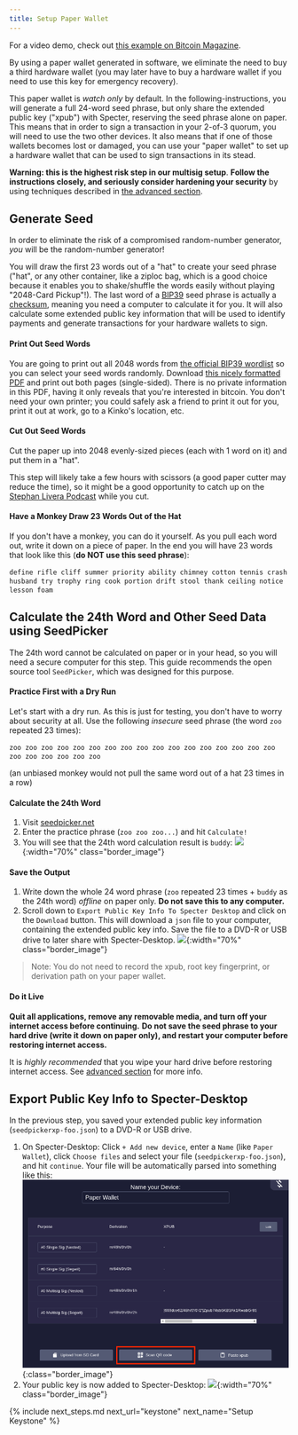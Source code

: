 ```yaml
---
title: Setup Paper Wallet
---
```


For a video demo, check out [this example on Bitcoin Magazine](https://www.pscp.tv/BitcoinMagazine/1lDxLygXdvmKm?t=24m05s).

By using a paper wallet generated in software, we eliminate the need to buy a third hardware wallet (you may later have to buy a hardware wallet if you need to use this key for emergency recovery).

This paper wallet is _watch only_ by default. In the following-instructions, you will generate a full 24-word seed phrase, but only share the extended public key ("xpub") with Specter, reserving the seed phrase alone on paper. This means that in order to sign a transaction in your 2-of-3 quorum, you will need to use the two other devices. It also means that if one of those wallets becomes lost or damaged, you can use your "paper wallet" to set up a hardware wallet that can be used to sign transactions in its stead.

**Warning: this is the highest risk step in our multisig setup**.
**Follow the instructions closely, and seriously consider hardening your security** by using techniques described in [the advanced section](paper-advanced).

## Generate Seed

In order to eliminate the risk of a compromised random-number generator, _you_ will be the random-number generator!

You will draw the first 23 words out of a "hat" to create your seed phrase ("hat", or any other container, like a ziploc bag, which is a good choice because it enables you to shake/shuffle the words easily without playing "2048-Card Pickup"!).
The last word of a [BIP39](https://github.com/bitcoin/bips/blob/master/bip-0039.mediawiki) seed phrase is actually a [checksum](https://en.wikipedia.org/wiki/Checksum), meaning you need a computer to calculate it for you.
It will also calculate some extended public key information that will be used to identify payments and generate transactions for your hardware wallets to sign.

#### Print Out Seed Words

You are going to print out all 2048 words from [the official BIP39 wordlist](https://github.com/bitcoin/bips/blob/master/bip-0039/english.txt) so you can select your seed words randomly.
Download [this nicely formatted PDF](/assets/guide/bip39_wordlist.pdf) and print out both pages (single-sided).
There is no private information in this PDF, having it only reveals that you're interested in bitcoin.
You don't need your own printer; you could safely ask a friend to print it out for you, print it out at work, go to a Kinko's location, etc.

#### Cut Out Seed Words

Cut the paper up into 2048 evenly-sized pieces (each with 1 word on it) and put them in a "hat".

This step will likely take a few hours with scissors (a good paper cutter may reduce the time), so it might be a good opportunity to catch up on the [Stephan Livera Podcast](https://stephanlivera.com/) while you cut.

#### Have a Monkey Draw 23 Words Out of the Hat

If you don't have a monkey, you can do it yourself.
As you pull each word out, write it down on a piece of paper.
In the end you will have 23 words that look like this (**do NOT use this seed phrase**):

```
define rifle cliff summer priority ability chimney cotton tennis crash husband try trophy ring cook portion drift stool thank ceiling notice lesson foam
```

## Calculate the 24th Word and Other Seed Data using SeedPicker

The 24th word cannot be calculated on paper or in your head, so you will need a secure computer
for this step. This guide recommends the open source tool `SeedPicker`, which was designed for this purpose.

#### Practice First with a Dry Run

Let's start with a dry run. As this is just for testing, you don't have to worry about security at all.
Use the following _insecure_ seed phrase (the word `zoo` repeated 23 times):

```
zoo zoo zoo zoo zoo zoo zoo zoo zoo zoo zoo zoo zoo zoo zoo zoo zoo zoo zoo zoo zoo zoo zoo
```

(an unbiased monkey would not pull the same word out of a hat 23 times in a row)

#### Calculate the 24th Word

1. Visit [seedpicker.net](https://seedpicker.net)
1. Enter the practice phrase (`zoo zoo zoo...`) and hit `Calculate!`
1. You will see that the 24th word calculation result is `buddy`:
   ![](/assets/img/setup-paper-seedpicker-example-output.png){:width="70%" class="border_image"}

#### Save the Output

1. Write down the whole 24 word phrase (`zoo` repeated 23 times + `buddy` as the 24th word) _offline_ on paper only.
   **Do not save this to any computer.**
1. Scroll down to `Export Public Key Info To Specter Desktop` and click on the `Download` button.
   This will download a `json` file to your computer, containing the extended public key info.
   Save the file to a DVD-R or USB drive to later share with Specter-Desktop.
   ![](/assets/img/setup-paper-seedpicker-save-json.png){:width="70%" class="border_image"}

> Note: You do not need to record the xpub, root key fingerprint, or derivation path on your paper wallet.

#### Do it Live

**Quit all applications, remove any removable media, and turn off your internet access before continuing.**
**Do not save the seed phrase to your hard drive (write it down on paper only), and restart your computer before restoring internet access.**

It is _highly recommended_ that you wipe your hard drive before restoring internet access.
See [advanced section](paper-advanced) for more info.

## Export Public Key Info to Specter-Desktop

In the previous step, you saved your extended public key information (`seedpickerxp-foo.json`) to a DVD-R or USB drive.

1. On Specter-Desktop: Click `+ Add new device`, enter a `Name` (like `Paper Wallet`), click `Choose files` and select your file (`seedpickerxp-foo.json`), and hit `continue`.
   Your file will be automatically parsed into something like this:
   ![](/assets/img/setup-paper-specter-input.png){:class="border_image"}
1. Your public key is now added to Specter-Desktop:
   ![](/assets/img/setup-paper-display-pubkey.png){:width="70%" class="border_image"}

{% include next_steps.md next_url="keystone" next_name="Setup Keystone" %}
